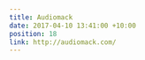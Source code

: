 ```yaml
---
title: Audiomack
date: 2017-04-10 13:41:00 +10:00
position: 18
link: http://audiomack.com/
---
```


